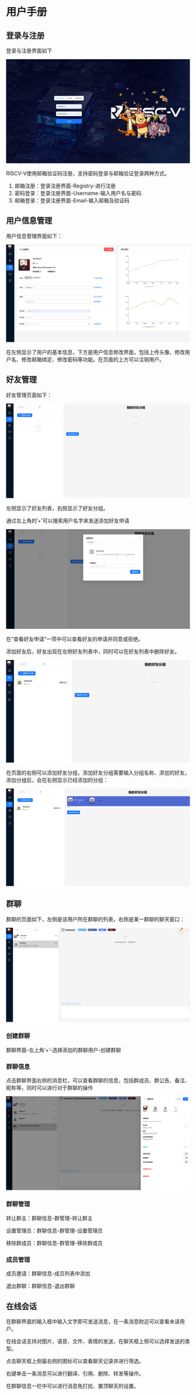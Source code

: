 # 用户手册

## 登录与注册

登录与注册界面如下

![Untitled](./image/0.png)

RISCV-V使用邮箱验证码注册，支持密码登录与邮箱验证登录两种方式。

1. 邮箱注册：登录注册界面-Registry-进行注册
2. 密码登录：登录注册界面-Username-输入用户名与密码
3. 邮箱登录：登录注册界面-Email-输入邮箱及验证码

## 用户信息管理

用户信息管理界面如下：

![Untitled](./image/1.png)

在左侧显示了用户的基本信息，下方是用户信息修改界面，包括上传头像、修改用户名、修改邮箱绑定、修改密码等功能。在页面的上方可以注销用户。

## 好友管理

好友管理页面如下：

![Untitled](./image/2.png)

左侧显示了好友列表，右侧显示了好友分组。

通过左上角的’+’可以搜索用户名字来发送添加好友申请

![Untitled](./image/3.png)

在“查看好友申请”一项中可以查看好友的申请并同意或拒绝。

添加好友后，好友出现在左侧好友列表中，同时可以在好友列表中删除好友。

![Untitled](./image/4.png)

在页面的右侧可以添加好友分组，添加好友分组需要输入分组名称、添加的好友，添加分组后，会在右侧显示已经添加的分组：

![Untitled](./image/5.png)

## 群聊

群聊的页面如下，左侧是该用户所在群聊的列表，右侧是某一群聊的聊天窗口：

![Untitled](./image/6.png)

### 创建群聊

群聊界面-左上角‘+’-选择添加的群聊用户-创建群聊

### 群聊信息

点击群聊界面右侧的消息栏，可以查看群聊的信息，包括群成员、群公告、备注、昵称等，同时可以进行对于群聊的操作

![Untitled](./image/7.png)

### 群聊管理

转让群主：群聊信息-群管理-转让群主

设置管理员：群聊信息-群管理-设置管理员

移除群成员：群聊信息-群管理-移除群成员

### 成员管理

成员邀请：群聊信息-成员列表中添加

退出群聊：群聊信息-退出群聊

## 在线会话

在群聊界面的输入框中输入文字即可发送消息，在一条消息附近可以查看未读用户。

在线会话支持对图片、语音、文件、表情的发送，在聊天框上侧可以选择发送的类型。

点击聊天框上侧最右侧的图标可以查看聊天记录并进行筛选。

右键单击一条消息可以进行翻译、引用、删除、转发等操作。

在群聊信息一栏中可以进行消息免打扰、置顶聊天的设置。